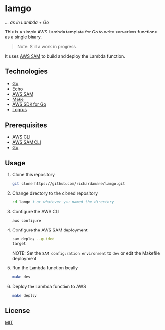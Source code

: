 # lamgo

_... as in Lambda + Go_

This is a simple AWS Lambda template for Go to write serverless functions as a single binary.

> Note: Still a work in progress

It uses [AWS SAM](https://aws.amazon.com/serverless/sam/) to build and deploy the Lambda function.

## Technologies

- [Go](https://golang.org/)
- [Echo](https://echo.labstack.com/)
- [AWS SAM](https://aws.amazon.com/serverless/sam/)
- [Make](https://www.gnu.org/software/make/)
- [AWS SDK for Go](https://aws.amazon.com/sdk-for-go/)
- [Logrus](https://github.com/sirupsen/logrus)

## Prerequisites

- [AWS CLI](https://aws.amazon.com/cli/)
- [AWS SAM CLI](https://docs.aws.amazon.com/serverless-application-model/latest/developerguide/serverless-sam-cli-install.html)
- [Go](https://golang.org/doc/install)

## Usage

1. Clone this repository
    ```bash
    git clone https://github.com/richardamare/lamgo.git
    ```
2. Change directory to the cloned repository
    ```bash
    cd lamgo # or whatever you named the directory
    ```
3. Configure the AWS CLI
    ```bash
    aws configure
    ```
4. Configure the AWS SAM deployment
    ```bash
    sam deploy --guided
    target
    ```
   NOTE: Set the `SAM configuration environment` to `dev` or edit the Makefile deployment

5. Run the Lambda function locally
    ```bash
    make dev
    ```
6. Deploy the Lambda function to AWS
    ```bash
    make deploy
    ```

## License

[MIT](./LICENSE)